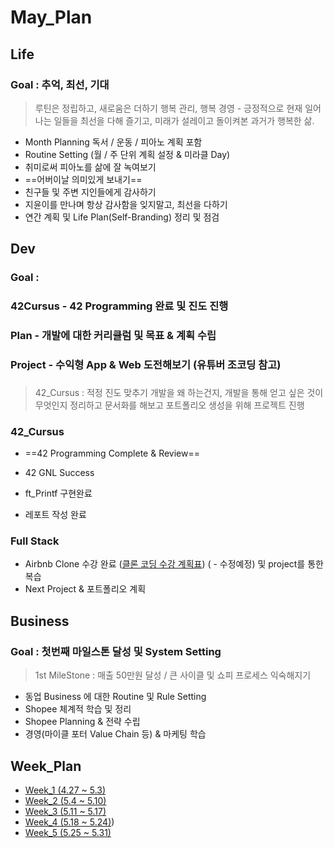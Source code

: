 



# May_Plan



## Life



### Goal : 추억, 최선, 기대

> 루틴은 정립하고, 새로움은 더하기
> 행복 관리, 행복 경영 - 긍정적으로 현재 일어나는 일들을 최선을 다해 즐기고, 미래가 설레이고 돌이켜본 과거가 행복한 삶.



- Month Planning
  독서 / 운동 / 피아노 계획 포함
- Routine Setting (월 / 주 단위 계획 설정 & 미라클 Day)
- 취미로써 피아노를 삶에 잘 녹여보기
- ==어버이날 의미있게 보내기==
- 친구들 및 주변 지인들에게 감사하기
- 지윤이를 만나며 항상 감사함을 잊지말고, 최선을 다하기
- 연간 계획 및 Life Plan(Self-Branding) 정리 및 점검



## Dev



### Goal : 

### 42Cursus - 42 Programming 완료 및 진도 진행

### Plan - 개발에 대한 커리큘럼 및 목표 & 계획 수립

### Project - 수익형 App & Web 도전해보기 (유튜버 조코딩 참고)

###  

> 42_Cursus : 적정 진도 맞추기
> 개발을 왜 하는건지, 개발을 통해 얻고 싶은 것이 무엇인지 정리하고 문서화를 해보고
> 포트폴리오 생성을 위해 프로젝트 진행



### 42_Cursus

- ==42 Programming Complete & Review==

- 42 GNL Success
- ft_Printf 구현완료
- 레포트 작성 완료
  

### Full Stack

- Airbnb Clone 수강 완료 ([클론 코딩 수강 계획표](/Users/sjeon/Desktop/For_min/Dev_Place/Airbnb_clone/README.md)) ( - 수정예정) 및 project를 통한 복습
- Next Project & 포트폴리오 계획 



## Business



### Goal : 첫번째 마일스톤 달성 및 System Setting

> 1st MileStone : 매출 50만원 달성 / 큰 사이클 및 쇼피 프로세스 익숙해지기



- 동업 Business 에 대한 Routine 및 Rule Setting
- Shopee 체계적 학습 및 정리
- Shopee Planning & 전략 수립
- 경영(마이클 포터 Value Chain 등) & 마케팅 학습



## Week_Plan



- [Week_1 (4.27 ~ 5.3)](/Users/sjeon/Desktop/For_min/Life_Style/2020/May/Week_1(4.27~5.3)/week_1_result.md)
- [Week_2 (5.4 ~ 5.10)](/Users/sjeon/Desktop/For_min/Plan/2020/May/Week_2(5.4~10)/week_2_result.md)
- [Week_3 (5.11 ~ 5.17)](/Users/sjeon/Desktop/For_min/Plan/2020/May/Week_3(5.11~17)/week_3_result.md)
- [Week_4 (5.18 ~ 5.24)](/Users/sjeon/Desktop/For_min/Plan/2020/May/Week_4(5.18~24)/week_4_result.md))
- [Week_5 (5.25 ~ 5.31)](/Users/sjeon/Desktop/For_min/Plan/2020/May/Week_5(5.25~31)/week_5_result.md)
